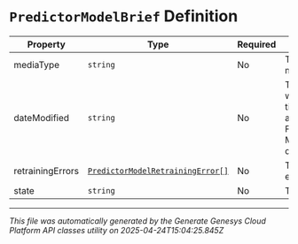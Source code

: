 # `PredictorModelBrief` Definition

| Property | Type | Required | Description |
|----------|------|----------|-------------|
| mediaType | `string` | No | The media type of the model. |
| dateModified | `string` | No | The date the model was modified. Date time is represented as an ISO-8601 string. For example: yyyy-MM-ddTHH:mm:ss[.mmm]Z |
| retrainingErrors | [`PredictorModelRetrainingError[]`](predictormodelretrainingerror-definition.md) | No | The model's retraining errors. |
| state | `string` | No | The state of the model |

---

*This file was automatically generated by the Generate Genesys Cloud Platform API classes utility on 2025-04-24T15:04:25.845Z*